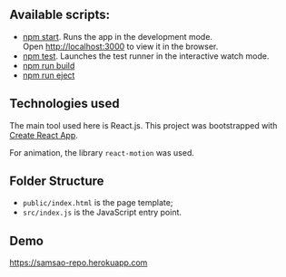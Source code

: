 ## Available scripts:

- [npm start](#npm-start). 
Runs the app in the development mode.<br>
Open [http://localhost:3000](http://localhost:3000) to view it in the browser.
- [npm test](#npm-test).
Launches the test runner in the interactive watch mode.
- [npm run build](#npm-run-build)
- [npm run eject](#npm-run-eject)

## Technologies used

The main tool used here is React.js.
This project was bootstrapped with [Create React App](https://github.com/facebookincubator/create-react-app).

For animation, the library `react-motion` was used.

## Folder Structure

* `public/index.html` is the page template;
* `src/index.js` is the JavaScript entry point.

## Demo 
https://samsao-repo.herokuapp.com

